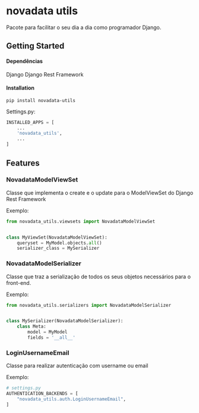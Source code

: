 # novadata utils
Pacote para facilitar o seu dia a dia como programador Django.

## Getting Started
#### Dependências
Django
Django Rest Framework




#### Installation
```shell
pip install novadata-utils
```

Settings.py:
```python
INSTALLED_APPS = [
    ...
    'novadata_utils',
    ...
]
```


## Features
### NovadataModelViewSet
Classe que implementa o create e o update para o ModelViewSet do Django Rest Framework

Exemplo:
```python
from novadata_utils.viewsets import NovadataModelViewSet


class MyViewSet(NovadataModelViewSet):
    queryset = MyModel.objects.all()
    serializer_class = MySerializer
```


### NovadataModelSerializer
Classe que traz a serialização de todos os seus objetos necessários para o front-end.

Exemplo:

```python
from novadata_utils.serializers import NovadataModelSerializer


class MySerializer(NovadataModelSerializer):
    class Meta:
        model = MyModel
        fields = '__all__'
```

### LoginUsernameEmail
Classe para realizar autenticação com username ou email

Exemplo:
```python
# settings.py
AUTHENTICATION_BACKENDS = [
    "novadata_utils.auth.LoginUsernameEmail",
]
```
